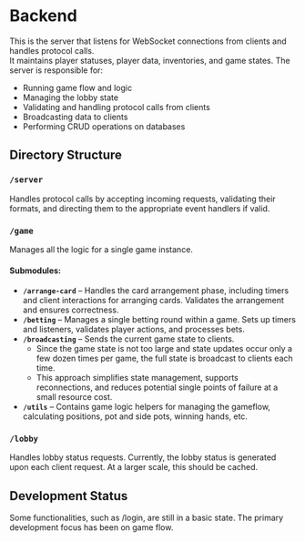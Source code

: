 # Backend

This is the server that listens for WebSocket connections from clients and handles protocol calls.  
It maintains player statuses, player data, inventories, and game states. The server is responsible for:

- Running game flow and logic
- Managing the lobby state
- Validating and handling protocol calls from clients
- Broadcasting data to clients
- Performing CRUD operations on databases

## Directory Structure

### `/server`

Handles protocol calls by accepting incoming requests, validating their formats, and directing them to the appropriate event handlers if valid.

### `/game`

Manages all the logic for a single game instance.

#### Submodules:

- **`/arrange-card`** – Handles the card arrangement phase, including timers and client interactions for arranging cards. Validates the arrangement and ensures correctness.
- **`/betting`** – Manages a single betting round within a game. Sets up timers and listeners, validates player actions, and processes bets.
- **`/broadcasting`** – Sends the current game state to clients.
  - Since the game state is not too large and state updates occur only a few dozen times per game, the full state is broadcast to clients each time.
  - This approach simplifies state management, supports reconnections, and reduces potential single points of failure at a small resource cost.
- **`/utils`** – Contains game logic helpers for managing the gameflow, calculating positions, pot and side pots, winning hands, etc.

### `/lobby`

Handles lobby status requests. Currently, the lobby status is generated upon each client request. At a larger scale, this should be cached.

## Development Status

Some functionalities, such as /login, are still in a basic state. The primary development focus has been on game flow.
